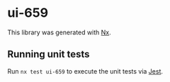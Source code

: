 # ui-659

This library was generated with [Nx](https://nx.dev).

## Running unit tests

Run `nx test ui-659` to execute the unit tests via [Jest](https://jestjs.io).
